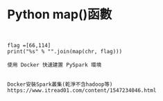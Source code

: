 #
```

```

# Python map()函數
```


flag =[66,114]
print("%s" % "".join(map(chr, flag)))

```


```
使用 Docker 快速建置 PySpark 環境


Docker安裝Spark叢集(乾淨不含hadoop等)
https://www.itread01.com/content/1547234046.html
```
